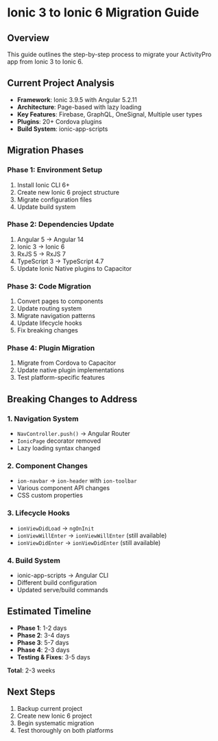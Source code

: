 # Ionic 3 to Ionic 6 Migration Guide

## Overview
This guide outlines the step-by-step process to migrate your ActivityPro app from Ionic 3 to Ionic 6.

## Current Project Analysis
- **Framework**: Ionic 3.9.5 with Angular 5.2.11
- **Architecture**: Page-based with lazy loading
- **Key Features**: Firebase, GraphQL, OneSignal, Multiple user types
- **Plugins**: 20+ Cordova plugins
- **Build System**: ionic-app-scripts

## Migration Phases

### Phase 1: Environment Setup
1. Install Ionic CLI 6+
2. Create new Ionic 6 project structure
3. Migrate configuration files
4. Update build system

### Phase 2: Dependencies Update
1. Angular 5 → Angular 14
2. Ionic 3 → Ionic 6
3. RxJS 5 → RxJS 7
4. TypeScript 3 → TypeScript 4.7
5. Update Ionic Native plugins to Capacitor

### Phase 3: Code Migration
1. Convert pages to components
2. Update routing system
3. Migrate navigation patterns
4. Update lifecycle hooks
5. Fix breaking changes

### Phase 4: Plugin Migration
1. Migrate from Cordova to Capacitor
2. Update native plugin implementations
3. Test platform-specific features

## Breaking Changes to Address

### 1. Navigation System
- `NavController.push()` → Angular Router
- `IonicPage` decorator removed
- Lazy loading syntax changed

### 2. Component Changes
- `ion-navbar` → `ion-header` with `ion-toolbar`
- Various component API changes
- CSS custom properties

### 3. Lifecycle Hooks
- `ionViewDidLoad` → `ngOnInit`
- `ionViewWillEnter` → `ionViewWillEnter` (still available)
- `ionViewDidEnter` → `ionViewDidEnter` (still available)

### 4. Build System
- ionic-app-scripts → Angular CLI
- Different build configuration
- Updated serve/build commands

## Estimated Timeline
- **Phase 1**: 1-2 days
- **Phase 2**: 3-4 days  
- **Phase 3**: 5-7 days
- **Phase 4**: 2-3 days
- **Testing & Fixes**: 3-5 days

**Total**: 2-3 weeks

## Next Steps
1. Backup current project
2. Create new Ionic 6 project
3. Begin systematic migration
4. Test thoroughly on both platforms